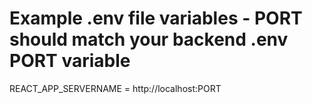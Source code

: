 # Example .env file variables - PORT should match your backend .env PORT variable

REACT_APP_SERVERNAME = http://localhost:PORT
